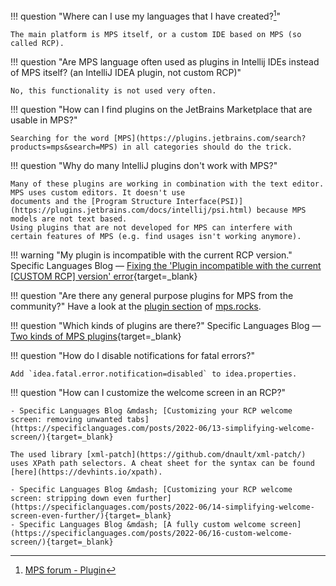 !!! question "Where can I use my languages that I have created?[^1]"

    The main platform is MPS itself, or a custom IDE based on MPS (so called RCP).

!!! question "Are MPS language often used as plugins in Intellij IDEs instead of MPS itself? (an IntelliJ IDEA plugin, not custom RCP)"

    No, this functionality is not used very often.

!!! question "How can I find plugins on the JetBrains Marketplace that are usable in MPS?"

    Searching for the word [MPS](https://plugins.jetbrains.com/search?products=mps&search=MPS) in all categories should do the trick.

!!! question "Why do many IntelliJ plugins don't work with MPS?"

    Many of these plugins are working in combination with the text editor. MPS uses custom editors. It doesn't use
    documents and the [Program Structure Interface(PSI)](https://plugins.jetbrains.com/docs/intellij/psi.html) because MPS models are not text based.
    Using plugins that are not developed for MPS can interfere with certain features of MPS (e.g. find usages isn't working anymore).

!!! warning "My plugin is incompatible with the current RCP version."
    Specific Languages Blog &mdash; [Fixing the 'Plugin incompatible with the current [CUSTOM RCP] version' error](https://specificlanguages.com/posts/plugin-incompatible-with-current-version/){target=_blank}

!!! question "Are there any general purpose plugins for MPS from the community?"
    Have a look at the [plugin section](https://mps.rocks/#awesome-MPS) of [mps.rocks](https://mps.rocks).

!!! question "Which kinds of plugins are there?"
    Specific Languages Blog &mdash; [Two kinds of MPS plugins](https://specificlanguages.com/posts/2022-01/24-two-kinds-of-plugins/){target=_blank}

!!! question "How do I disable notifications for fatal errors?"

    Add `idea.fatal.error.notification=disabled` to idea.properties.

!!! question "How can I customize the welcome screen in an RCP?"

    - Specific Languages Blog &mdash; [Customizing your RCP welcome screen: removing unwanted tabs](https://specificlanguages.com/posts/2022-06/13-simplifying-welcome-screen/){target=_blank}
    
    The used library [xml-patch](https://github.com/dnault/xml-patch/) uses XPath path selectors. A cheat sheet for the syntax can be found [here](https://devhints.io/xpath). 
    
    - Specific Languages Blog &mdash; [Customizing your RCP welcome screen: stripping down even further](https://specificlanguages.com/posts/2022-06/14-simplifying-welcome-screen-even-further/){target=_blank}
    - Specific Languages Blog &mdash; [A fully custom welcome screen](https://specificlanguages.com/posts/2022-06/16-custom-welcome-screen/){target=_blank}    

[^1]:[MPS forum - Plugin](https://mps-support.jetbrains.com/hc/en-us/community/posts/360010679519-Plugin)